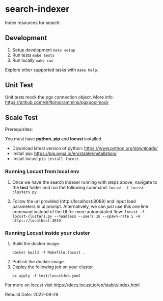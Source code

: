 # search-indexer
Index resources for search.


## Development

1. Setup development `make setup`
2. Run tests `make tests`
3. Run locally `make run`

Explore other supported tasks with `make help`.

## Unit Test

Unit tests mock the pgx connection object. More info: https://github.com/driftprogramming/pgxpoolmock


## Scale Test

Prerequisites: 

You must have **python**, **pip** and **locust** installed

*  Download latest version of python: https://www.python.org/downloads/
*  Install pip: https://pip.pypa.io/en/stable/installation/
*  Install locust  `pip install locust`
 
### Running Locust from local env

1. Once we have the search indexer running with steps above, navigate to the **test** folder and run the following command:
`locust -f locust-clusters.py`

2. Follow the url provided (http://localhost:8089) and input load parameters in ui prompt.
Alternatively, we can just use this one line command instead of the UI for more automatated flow:
`locust -f locust-clusters.py --headless --users 10 --spawn-rate 5 -H https://localhost:3010`

### Running Locust inside your cluster

1. Build the docker image.
    ```
    docker build -f Makefile.locust .
    ```
2. Publish the docker image.
3. Deploy the following job on your cluster
    ```
    oc apply -f test/locustJob.yaml
    ```

For more on locust visit https://docs.locust.io/en/stable/index.html

Rebuild Date: 2022-09-26
